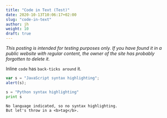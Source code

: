 ```yaml
---
title: "Code in Text (Test)"
date: 2020-10-13T10:06:17+02:00
slug: "code-in-text"
author: jh
weight: 10
draft: true
---
```

*This posting is intended for testing purposes only. If you have found it in a public website with regular content, the owner of the site has probably forgotten to delete it.*

Inline `code` has `back-ticks around` it.

```javascript
var s = "JavaScript syntax highlighting";
alert(s);
```
 
```python
s = "Python syntax highlighting"
print s
```
 
```
No language indicated, so no syntax highlighting. 
But let's throw in a <b>tag</b>.
```
